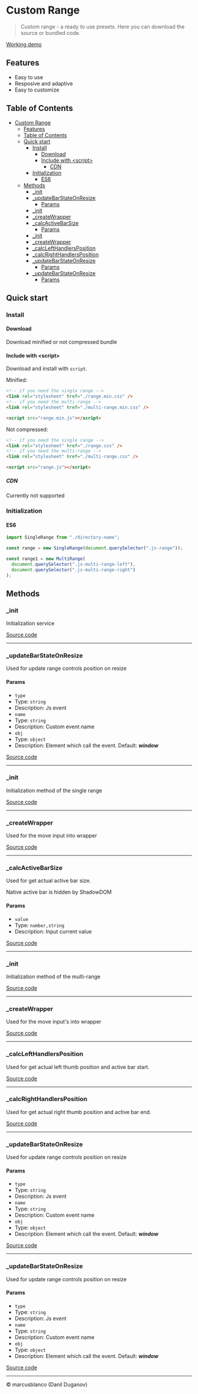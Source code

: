 # Custom Range

> Custom range - a ready to use presets. Here you can download the source or bundled code.

<a href="https://marcusblanco.github.io/custom-range/build/index.html" target="_blank">Working demo</a>

## Features

- Easy to use
- Resposive and adaptive
- Easy to customize

## Table of Contents

- [Custom Range](#custom-range)
  - [Features](#features)
  - [Table of Contents](#table-of-contents)
  - [Quick start](#quick-start)
    - [Install](#install)
      - [Download](#download)
      - [Include with &lt;script&gt;](#include-with-script)
        - [CDN](#cdn)
    - [Initialization](#initialization)
      - [ES6](#es6)
  - [Methods](#methods)
    - [\_init](#_init)
    - [\_updateBarStateOnResize](#_updatebarstateonresize)
      - [Params](#params)
    - [\_init](#_init-1)
    - [\_createWrapper](#_createwrapper)
    - [\_calcActiveBarSize](#_calcactivebarsize)
      - [Params](#params-1)
    - [\_init](#_init-2)
    - [\_createWrapper](#_createwrapper-1)
    - [\_calcLeftHandlersPosition](#_calclefthandlersposition)
    - [\_calcRightHandlersPosition](#_calcrighthandlersposition)
    - [\_updateBarStateOnResize](#_updatebarstateonresize-1)
      - [Params](#params-2)
    - [\_updateBarStateOnResize](#_updatebarstateonresize-2)
      - [Params](#params-3)

## Quick start

### Install

#### Download

Download minified or not compressed bundle

#### Include with &lt;script&gt;

Download and install with `script`.

Minified:

```html
<!-- if you need the single range -->
<link rel="stylesheet" href="./range.min.css" />
<!-- if you need the multi-range -->
<link rel="stylesheet" href="./multi-range.min.css" />

<script src="range.min.js"></script>
```

Not compressed:

```html
<!-- if you need the single range -->
<link rel="stylesheet" href="./range.css" />
<!-- if you need the multi-range -->
<link rel="stylesheet" href="./multi-range.css" />

<script src="range.js"></script>
```

##### CDN

Currently not supported

### Initialization

#### ES6

```js
import SingleRange from "./directory-name";

const range = new SingleRange(document.querySelector(".js-range"));

const range1 = new MultiRange(
  document.querySelector(".js-multi-range-left"),
  document.querySelector(".js-multi-range-right")
);
```

## Methods

### \_init

Initialization service

<a href="https://github.com/marcusblanco/custom-range/tree/master/src/scripts/range.js" target="_blank">Source
code</a>

---

### \_updateBarStateOnResize

Used for update range controls position on resize

#### Params

- `type`
- Type: `string`
- Description: Js event
- `name`
- Type: `string`
- Description: Custom event name
- `obj`
- Type: `object`
- Description: Element which call the event. Default: **_window_**

<a href="https://github.com/marcusblanco/custom-range/blob/master/src/scripts/range.js" target="_blank">Source
code</a>

---

### \_init

Initialization method of the single range

<a href="https://github.com/marcusblanco/custom-range/tree/master/src/scripts/range.js" target="_blank">Source
code</a>

---

### \_createWrapper

Used for the move input into wrapper

<a href="https://github.com/marcusblanco/custom-range/tree/master/src/scripts/range.js" target="_blank">Source
code</a>

---

### \_calcActiveBarSize

Used for get actual active bar size.

Native active bar is hidden by ShadowDOM

#### Params

- `value`
- Type: `number,string`
- Description: Input current value

<a href="https://github.com/marcusblanco/custom-range/tree/master/src/scripts/range.js" target="_blank">Source
code</a>

---

### \_init

Initialization method of the multi-range

<a href="https://github.com/marcusblanco/custom-range/tree/master/src/scripts/range.js" target="_blank">Source
code</a>

---

### \_createWrapper

Used for the move input&#x27;s into wrapper

<a href="https://github.com/marcusblanco/custom-range/tree/master/src/scripts/range.js" target="_blank">Source
code</a>

---

### \_calcLeftHandlersPosition

Used for get actual left thumb position and active bar start.

<a href="https://github.com/marcusblanco/custom-range/tree/master/src/scripts/range.js" target="_blank">Source
code</a>

---

### \_calcRightHandlersPosition

Used for get actual right thumb position and active bar end.

<a href="https://github.com/marcusblanco/custom-range/tree/master/src/scripts/range.js" target="_blank">Source
code</a>

---

### \_updateBarStateOnResize

Used for update range controls position on resize

#### Params

- `type`
- Type: `string`
- Description: Js event
- `name`
- Type: `string`
- Description: Custom event name
- `obj`
- Type: `object`
- Description: Element which call the event. Default: **_window_**

<a href="https://github.com/marcusblanco/custom-range/tree/master/src/scripts/range.js" target="_blank">Source
code</a>

---

### \_updateBarStateOnResize

Used for update range controls position on resize

#### Params

- `type`
- Type: `string`
- Description: Js event
- `name`
- Type: `string`
- Description: Custom event name
- `obj`
- Type: `object`
- Description: Element which call the event. Default: **_window_**

<a href="https://github.com/marcusblanco/custom-range/tree/master/src/scripts/range.js" target="_blank">Source
code</a>

---

&copy; marcusblanco (Danil Duganov)
